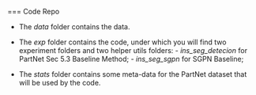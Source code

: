 === Code Repo

   - The *data* folder contains the data. 
   - The *exp* folder contains the code, under which you will find two experiment folders and two helper utils folders:
         - *ins_seg_detecion* for PartNet Sec 5.3 Baseline Method;
         - *ins_seg_sgpn* for SGPN Baseline;

   - The *stats* folder contains some meta-data for the PartNet dataset that will be used by the code.

